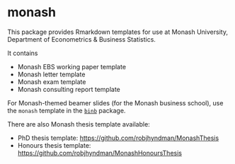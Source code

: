 # monash

This package provides Rmarkdown templates for use at Monash University, Department of Econometrics & Business Statistics.

It contains

 * Monash EBS working paper template
 * Monash letter template
 * Monash exam template
 * Monash consulting report template

For Monash-themed beamer slides (for the Monash business school), use the `monash` template in the [`binb`](https://github.com/eddelbuettel/binb) package.

There are also Monash thesis template available:

 * PhD thesis template: https://github.com/robjhyndman/MonashThesis
 * Honours thesis template: https://github.com/robjhyndman/MonashHonoursThesis
